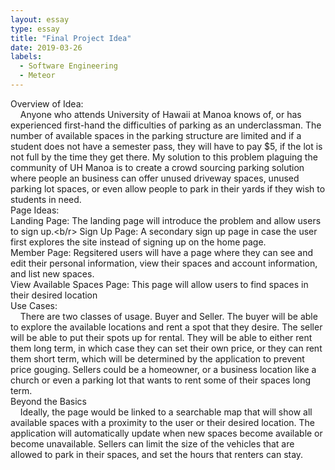 ```yaml
---
layout: essay
type: essay
title: "Final Project Idea"
date: 2019-03-26
labels:
  - Software Engineering
  - Meteor
---
```


Overview of Idea:<br/>
&nbsp;&nbsp;&nbsp;&nbsp;Anyone who attends University of Hawaii at Manoa knows of, or has experienced first-hand the difficulties of parking as an underclassman.  The number of available spaces in the parking structure are limited and if a student does not have a semester pass, they will have to pay $5, if the lot is not full by the time they get there.  My solution to this problem plaguing the community of UH Manoa is to create a crowd sourcing parking solution where people an business can offer unused driveway spaces, unused parking lot spaces, or even allow people to park in their yards if they wish to students in need.<br/>
Page Ideas:<br/>
Landing Page:  The landing page will introduce the problem and allow users to sign up.<b/r>
Sign Up Page:  A secondary sign up page in case the user first explores the site instead of signing up on the home page.<br/>
Member Page:  Regsitered users will have a page where they can see and edit their personal information, view their spaces and account information, and list new spaces.<br/>
View Available Spaces Page:  This page will allow users to find spaces in their desired location<br/>
Use Cases:<br/>
&nbsp;&nbsp;&nbsp;&nbsp;There are two classes of usage.  Buyer and Seller.  The buyer will be able to explore the available locations and rent a spot that they desire.  The seller will be able to put their spots up for rental.  They will be able to either rent them long term, in which case they can set their own price, or they can rent them short term, which will be determined by the application to prevent price gouging.  Sellers could be a homeowner, or a business location like a church or even a parking lot that wants to rent some of their spaces long term.<br/>
Beyond the Basics</br>
&nbsp;&nbsp;&nbsp;&nbsp;Ideally, the page would be linked to a searchable map that will show all available spaces with a proximity to the user or their desired location.  The application will automatically update when new spaces become available or become unavailable.  Sellers can limit the size of the vehicles that are allowed to park in their spaces, and set the hours that renters can stay.<br/>
